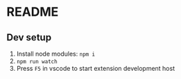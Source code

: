 # README

## Dev setup
1. Install node modules: `npm i`
2. `npm run watch`
3. Press `F5` in vscode to start extension development host